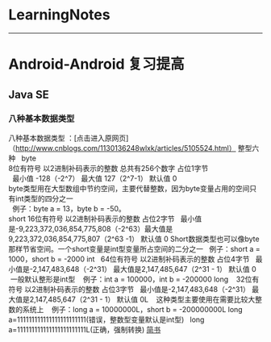 # LearningNotes
  ---


# Android-Android 复习提高
## Java SE
### 八种基本数据类型
八种基本数据类型 ：[点击进入原网页] （http://www.cnblogs.com/1130136248wlxk/articles/5105524.html）
整型六种  
byte  
    8位有符号 以2进制补码表示的整数 总共有256个数字 占位1字节  
    最小值 -128（-2^7）  最大值 127（2^7-1）  默认值 0   
    byte类型用在大型数组中节约空间，主要代替整数，因为byte变量占用的空间只有int类型的四分之一  
    例子：byte a = 13，byte b = -50。  
short
    16位有符号 以2进制补码表示的整数 占位2字节
    最小值是-9,223,372,036,854,775,808（-2^63）最大值是9,223,372,036,854,775,807（2^63 -1） 默认值 0
    Short数据类型也可以像byte那样节省空间。一个short变量是int型变量所占空间的二分之一
    例子：short a = 1000，short b = -2000
int
    64位有符号 以2进制补码表示的整数 占位4字节
    最小值是-2,147,483,648（-2^31） 最大值是2,147,485,647（2^31 - 1） 默认值 0
    一般默认整形是int型
    例子：int a = 100000，int b = -200000
long
    32位有符号 以2进制补码表示的整数 占位3字节
    最小值是-2,147,483,648（-2^31） 最大值是2,147,485,647（2^31 - 1） 默认值 0L
    这种类型主要使用在需要比较大整数的系统上
    例子：long a = 10000000L，short b = -200000000L
    long a=111111111111111111111111(错误，整数型变量默认是int型)
    long a=111111111111111111111111L(正确，强制转换)
[简书](http://www.jianshu.com)
